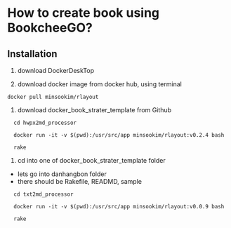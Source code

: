 # How to create book using BookcheeGO?


## Installation

1. download DockerDeskTop

1. download docker image from docker hub, using terminal

```
docker pull minsookim/rlayout

```
1. download docker_book_strater_template from Github

```
  cd hwpx2md_processor

  docker run -it -v $(pwd):/usr/src/app minsookim/rlayout:v0.2.4 bash

  rake

```

1. cd into one of docker_book_strater_template folder
  - lets go into danhangbon folder
  - there should be Rakefile, READMD, sample

```
  cd txt2md_processor

  docker run -it -v $(pwd):/usr/src/app minsookim/rlayout:v0.0.9 bash

  rake

```